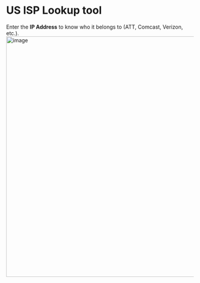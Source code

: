 # US ISP Lookup tool
Enter the <b>IP Address</b> to know who it belongs to (ATT, Comcast, Verizon, etc.).<br>
<img width="806" height="646" alt="image" src="https://github.com/user-attachments/assets/1bb07962-371c-4944-8240-ab23f27fadb4" />
